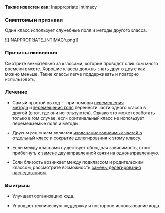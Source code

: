**Также известен как:** Inappropriate Intimacy

### Симптомы и признаки
Один класс использует служебные поля и методы другого класса.

![[INAPPROPRIATE_INTIMACY.png]]

### Причины появления
Смотрите внимательно за классами, которые проводят слишком много времени вместе. Хорошие классы должны знать друг о друге как можно меньше. Такие классы легче поддерживать и повторно использовать.

### Лечение
- Самый простой выход — при помощи [перемещения метода](https://refactoring.guru/ru/move-method) и [перемещения поля](https://refactoring.guru/ru/move-field) перенести части одного класса в другой (в тот, где они используются). Однако это может сработать только в том случае, если оригинальный класс не использует перемещаемые поля и методы.
    
- Другим решением является [извлечение зависимых частей в отдельный класс](https://refactoring.guru/ru/extract-class) и [сокрытие делегирования](https://refactoring.guru/ru/hide-delegate) к этому классу.
    
- Если между классами существует обоюдная зависимость, стоит прибегнуть к [замене двунаправленной связи на однонаправленную](https://refactoring.guru/ru/change-bidirectional-association-to-unidirectional).
    
- Если близость возникает между подклассом и родительским классом, рассмотрите возможность [замены делегирования наследованием](https://refactoring.guru/ru/replace-delegation-with-inheritance).

### Выигрыш
- Улучшает организацию кода.
    
- Упрощает техническую поддержку и повторное использование кода.